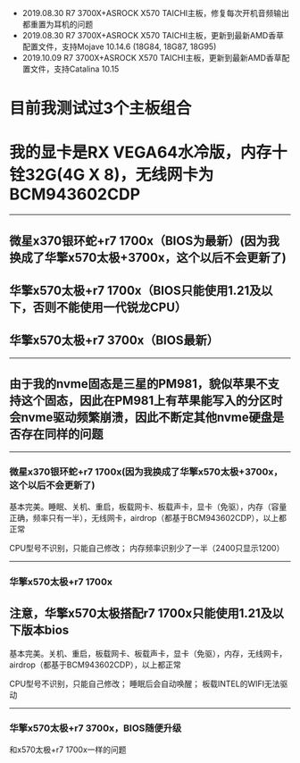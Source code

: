 + 2019.08.30 R7 3700X+ASROCK X570 TAICHI主板，修复每次开机音频输出都重置为耳机的问题
+ 2019.08.30 R7 3700X+ASROCK X570 TAICHI主板，更新到最新AMD香草配置文件，支持Mojave 10.14.6 (18G84, 18G87, 18G95)
+ 2019.10.09 R7 3700X+ASROCK X570 TAICHI主板，更新到最新AMD香草配置文件，支持Catalina 10.15

# 目前我测试过3个主板组合
# 我的显卡是RX VEGA64水冷版，内存十铨32G(4G X 8)，无线网卡为BCM943602CDP

------------


## 微星x370银环蛇+r7 1700x（BIOS为最新）(因为我换成了华擎x570太极+3700x，这个以后不会更新了)
## 华擎x570太极+r7 1700x（BIOS只能使用1.21及以下，否则不能使用一代锐龙CPU）
## 华擎x570太极+r7 3700x（BIOS最新）

------------


## 由于我的nvme固态是三星的PM981，貌似苹果不支持这个固态，因此在PM981上有苹果能写入的分区时会nvme驱动频繁崩溃，因此不断定其他nvme硬盘是否存在同样的问题

------------


### 微星x370银环蛇+r7 1700x(因为我换成了华擎x570太极+3700x，这个以后不会更新了)
基本完美。睡眠、关机、重启，板载网卡、板载声卡，显卡（免驱），内存（容量正确，频率只有一半），无线网卡，airdrop（都基于BCM943602CDP），以上都正常

CPU型号不识别，只能自己修改；
内存频率识别少了一半（2400只显示1200）

------------


### 华擎x570太极+r7 1700x
## 注意，华擎x570太极搭配r7 1700x只能使用1.21及以下版本bios
基本完美。关机、重启，板载网卡、板载声卡，显卡（免驱），内存，无线网卡，airdrop（都基于BCM943602CDP），以上都正常

CPU型号不识别，只能自己修改；
睡眠后会自动唤醒；
板载INTEL的WIFI无法驱动

------------

### 华擎x570太极+r7 3700x，BIOS随便升级
和x570太极+r7 1700x一样的问题
